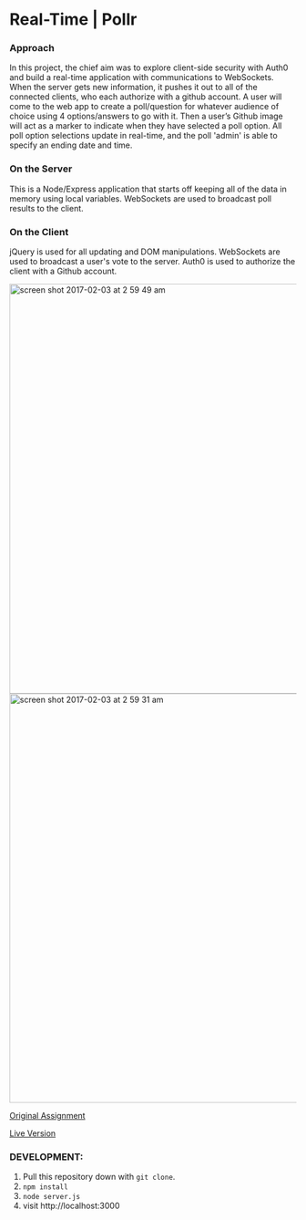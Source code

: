 # Real-Time | Pollr

### Approach

In this project, the chief aim was to explore client-side security with Auth0 and build a real-time application with communications to WebSockets. When the server gets new information, it pushes it out to all of the connected clients, who each authorize with a github account. A user will come to the web app to create a poll/question for whatever audience of choice using 4 options/answers to go with it. Then a user’s Github image will act as a marker to indicate when they have selected a poll option. All poll option selections update in real-time, and the poll 'admin' is able to specify an ending date and time.

### On the Server

This is a Node/Express application that starts off keeping all of the data in memory using local variables.
WebSockets are used to broadcast poll results to the client.

### On the Client

jQuery is used for all updating and DOM manipulations.
WebSockets are used to broadcast a user's vote to the server.
Auth0 is used to authorize the client with a Github account.

   <img align=center width="719" alt="screen shot 2017-02-03 at 2 59 49 am" src="https://cloud.githubusercontent.com/assets/13802107/22587142/a90112d6-e9bd-11e6-9811-68d4449f3c6f.png">

   <img align=center width="718" alt="screen shot 2017-02-03 at 2 59 31 am" src="https://cloud.githubusercontent.com/assets/13802107/22587115/83337454-e9bd-11e6-8938-71214e31df44.png">

[Original Assignment](http://frontend.turing.io/projects/real-time.html)

[Live Version](https://poll-bui1der.herokuapp.com/polls)

### DEVELOPMENT:

1. Pull this repository down with ```git clone```.
2. ```npm install```
3. ```node server.js```
4. visit http://localhost:3000
